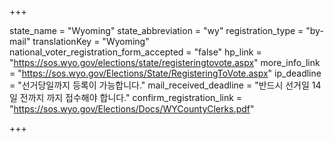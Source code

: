 +++

state_name = "Wyoming"
state_abbreviation = "wy"
registration_type = "by-mail"
translationKey = "Wyoming"
national_voter_registration_form_accepted = "false"
hp_link = "https://sos.wyo.gov/elections/state/registeringtovote.aspx"
more_info_link = "https://sos.wyo.gov/Elections/State/RegisteringToVote.aspx"
ip_deadline = "선거당일까지 등록이 가능합니다."
mail_received_deadline = "반드시 선거일 14일 전까지 까지 접수해야 합니다."
confirm_registration_link = "https://sos.wyo.gov/Elections/Docs/WYCountyClerks.pdf"

+++